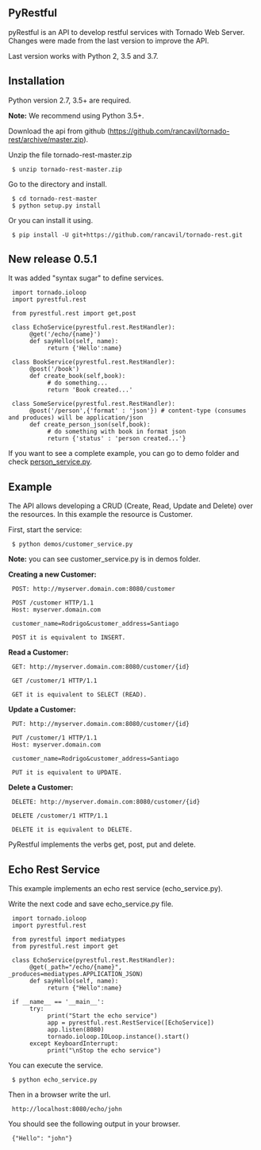PyRestful
---------

pyRestful is an API to develop restful services with Tornado Web Server. Changes were made from the last version to improve the API.

Last version works with Python 2, 3.5 and 3.7.

Installation
------------

Python version 2.7, 3.5+ are required.

**Note:** We recommend using Python 3.5+.

Download the api from github (https://github.com/rancavil/tornado-rest/archive/master.zip).

Unzip the file tornado-rest-master.zip

     $ unzip tornado-rest-master.zip

Go to the directory and install.

     $ cd tornado-rest-master
     $ python setup.py install

Or you can install it using.
     
     $ pip install -U git+https://github.com/rancavil/tornado-rest.git


New release 0.5.1 
-----------------

It was added "syntax sugar" to define services.

     import tornado.ioloop
     import pyrestful.rest

     from pyrestful.rest import get,post

     class EchoService(pyrestful.rest.RestHandler):
          @get('/echo/{name}')
          def sayHello(self, name):
               return {'Hello':name}

     class BookService(pyrestful.rest.RestHandler):
          @post('/book')
          def create_book(self,book):
               # do something...
               return 'Book created...'

     class SomeService(pyrestful.rest.RestHandler):
          @post('/person',{'format' : 'json'}) # content-type (consumes and produces) will be application/json 
          def create_person_json(self,book):
               # do something with book in format json
               return {'status' : 'person created...'} 

If you want to see a complete example, you can go to demo folder and check [person_service.py](https://github.com/rancavil/tornado-rest/blob/master/demos/person_service.py).

Example
-------

The API allows developing a CRUD (Create, Read, Update and Delete) over the resources. In this example the 
resource is Customer.

First, start the service:

     $ python demos/customer_service.py

**Note:** you can see customer_service.py is in demos folder.

**Creating a new Customer:**

     POST: http://myserver.domain.com:8080/customer

     POST /customer HTTP/1.1
     Host: myserver.domain.com
     
     customer_name=Rodrigo&customer_address=Santiago

     POST it is equivalent to INSERT.

**Read a Customer:**

     GET: http://myserver.domain.com:8080/customer/{id}

     GET /customer/1 HTTP/1.1

     GET it is equivalent to SELECT (READ).

**Update a Customer:**

     PUT: http://myserver.domain.com:8080/customer/{id}

     PUT /customer/1 HTTP/1.1
     Host: myserver.domain.com
     
     customer_name=Rodrigo&customer_address=Santiago
     
     PUT it is equivalent to UPDATE.

**Delete a Customer:**

     DELETE: http://myserver.domain.com:8080/customer/{id}

     DELETE /customer/1 HTTP/1.1

     DELETE it is equivalent to DELETE.

PyRestful implements the verbs get, post, put and delete.

Echo Rest Service
-----------------

This example implements an echo rest service (echo_service.py).

Write the next code and save echo_service.py file.

     import tornado.ioloop
     import pyrestful.rest

     from pyrestful import mediatypes
     from pyrestful.rest import get

     class EchoService(pyrestful.rest.RestHandler):
          @get(_path="/echo/{name}", _produces=mediatypes.APPLICATION_JSON)
          def sayHello(self, name):
               return {"Hello":name}

     if __name__ == '__main__':
          try:
               print("Start the echo service")
               app = pyrestful.rest.RestService([EchoService])
               app.listen(8080)
               tornado.ioloop.IOLoop.instance().start()
          except KeyboardInterrupt:
               print("\nStop the echo service")

You can execute the service.

     $ python echo_service.py

Then in a browser write the url.
     
     http://localhost:8080/echo/john

You should see the following output in your browser.

     {"Hello": "john"}
